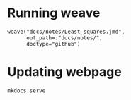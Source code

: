 # Running weave

    weave("docs/notes/Least_squares.jmd",
          out_path=:"docs/notes/",
          doctype="github")
          
# Updating webpage

    mkdocs serve
    